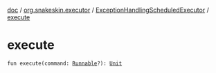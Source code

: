 [doc](../../index.md) / [org.snakeskin.executor](../index.md) / [ExceptionHandlingScheduledExecutor](index.md) / [execute](./execute.md)

# execute

`fun execute(command: `[`Runnable`](http://docs.oracle.com/javase/6/docs/api/java/lang/Runnable.html)`?): `[`Unit`](https://kotlinlang.org/api/latest/jvm/stdlib/kotlin/-unit/index.html)